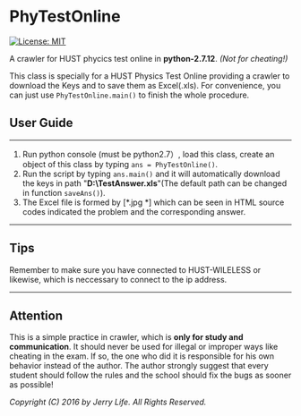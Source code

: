 # PhyTestOnline
[![License: MIT](https://img.shields.io/badge/License-MIT-yellow.svg)](https://opensource.org/licenses/MIT)

A crawler for HUST phycics test online in **python-2.7.12**. _(Not for cheating!)_

This class is specially for a HUST Physics Test Online providing a crawler to download the Keys and to save them as Excel(.xls). For convenience, you can just use `PhyTestOnline.main()` to finish the whole procedure.


## User Guide
--------------

1. Run python console (must be python2.7）, load this class, create an object of this class by typing `ans = PhyTestOnline()`.
2. Run the script by typing `ans.main()`
and it will automatically download the keys in path "**D:\TestAnswer.xls**"(The default path can be changed in function `saveAns()`).
3. The Excel file is formed by [*.jpg *] which can be seen in HTML source codes indicated the problem and the corresponding answer.

--------------

## Tips
Remember to make sure you have connected to HUST-WILELESS or likewise, which is neccessary to connect to the ip address.

---------------

## Attention
This is a simple practice in crawler, which is **only for study and communication**. It should never be used for illegal or improper ways like cheating in the exam. If so, the one who did it is responsible for his own behavior instead of the author. The author strongly suggest that every student should follow the rules and the school should fix the bugs as sooner as possible!
    
*Copyright (C) 2016 by Jerry Life. All Rights Reserved.*
